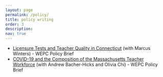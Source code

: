 ```yaml
---
layout: page
permalink: /policy/
title: policy writing
order: 3
description: 
nav: true
---
```


<ul>

<li> <a href="{{ site.baseurl }}/assets/pdf/WEPC-CT-Licensure-Policy-Brief-November-2023-2.pdf" target="_blank">
Licensure Tests and Teacher Quality in Connecticut</a> (with Marcus Winters) - WEPC Policy Brief </li>

<li> <a href="{{ site.baseurl }}/assets/pdf/TeacherWorkforce_PolicyBrief_Final.pdf" target="_blank">
COVID-19 and the Composition of the Massachusetts Teacher Workforce</a> (with Andrew Bacher-Hicks and Olivia Chi) - WEPC Policy Brief </li>

</ul>


